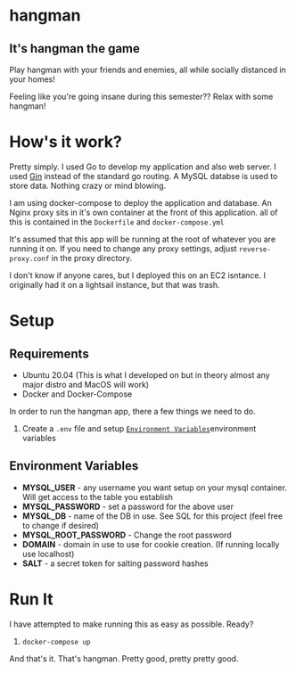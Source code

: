 # hangman

## It's hangman the game

Play hangman with your friends and enemies, all while socially distanced in your homes!

Feeling like you're going insane during this semester?? Relax with some hangman!

# How's it work?

Pretty simply.
I used Go to develop my application and also web server. I used [Gin](https://github.com/gin-gonic/gin) instead of the standard go routing. 
A MySQL databse is used to store data. Nothing crazy or mind blowing.

I am using docker-compose to deploy the application and database. An Nginx proxy sits in it's own container at the front of this application. all of this is contained in the `Dockerfile` and `docker-compose.yml`

It's assumed that this app will be running at the root of whatever you are running it on. If you need to change any proxy settings, adjust `reverse-proxy.conf` in the proxy directory. 

I don't know if anyone cares, but I deployed this on an EC2 isntance. I originally had it on a lightsail instance, but that was trash. 

# Setup

## Requirements
- Ubuntu 20.04 (This is what I developed on but in theory almost any major distro and MacOS will work)
- Docker and Docker-Compose

In order to run the hangman app, there a few things we need to do.
1. Create a `.env` file and setup [`Environment Variables`](#environment-variables)environment variables

## Environment Variables 
- **MYSQL_USER** - any username you want setup on your mysql container. Will get access  to the table you establish
- **MYSQL_PASSWORD** - set a password for the above user
- **MYSQL_DB** - name of the DB in use. See SQL for this project (feel free to change if desired)
- **MYSQL_ROOT_PASSWORD** - Change the root password
- **DOMAIN** - domain in use to use for cookie creation. (If running locally use localhost)
- **SALT** - a secret token for salting password hashes

# Run It

I have attempted to make running this as easy as possible. Ready?
1. `docker-compose up`

And that's it. That's hangman. Pretty good, pretty pretty good. 
